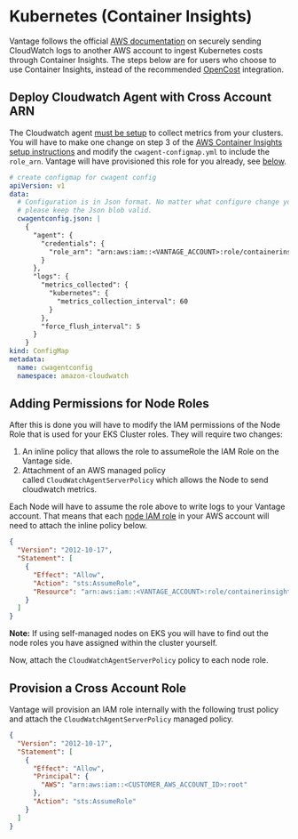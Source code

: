 # Kubernetes (Container Insights)

Vantage follows the official [AWS documentation](https://docs.aws.amazon.com/AmazonCloudWatch/latest/monitoring/CloudWatch-Agent-common-scenarios.html#CloudWatch-Agent-send-to-different-AWS-account) on securely sending CloudWatch logs to another AWS account to ingest Kubernetes costs through Container Insights. The steps below are for users who choose to use Container Insights, instead of the recommended [OpenCost](/opencost) integration.

## Deploy Cloudwatch Agent with Cross Account ARN
The Cloudwatch agent [must be setup](https://docs.aws.amazon.com/AmazonCloudWatch/latest/monitoring/Container-Insights-setup-metrics.html) to collect metrics from your clusters. You will have to make one change on step 3 of the [AWS Container Insights setup instructions](https://docs.aws.amazon.com/AmazonCloudWatch/latest/monitoring/Container-Insights-setup-metrics.html) and modify the `cwagent-configmap.yml`  to include the `role_arn`. Vantage will have provisioned this role for you already, see [below](#provision-a-cross-account-role).

```yaml
# create configmap for cwagent config
apiVersion: v1
data:
  # Configuration is in Json format. No matter what configure change you make,
  # please keep the Json blob valid.
  cwagentconfig.json: |
    {
      "agent": {
        "credentials": {
          "role_arn": "arn:aws:iam::<VANTAGE_ACCOUNT>:role/containerinsights-<CUSTOMER_NAME>"
        }
      },
      "logs": {
        "metrics_collected": {
          "kubernetes": {
            "metrics_collection_interval": 60
          }
        },
        "force_flush_interval": 5
      }
    }
kind: ConfigMap
metadata:
  name: cwagentconfig
  namespace: amazon-cloudwatch
```

## Adding Permissions for Node Roles

After this is done you will have to modify the IAM permissions of the Node Role that is used for your EKS Cluster roles. They will require two changes:

1. An inline policy that allows the role to assumeRole the IAM Role on the Vantage side.
2. Attachment of an AWS managed policy called `CloudWatchAgentServerPolicy` which allows the Node to send cloudwatch metrics.

Each Node will have to assume the role above to write logs to your Vantage account. That means that each [node IAM role](https://docs.aws.amazon.com/eks/latest/userguide/create-node-role.html) in your AWS account will need to attach the inline policy below. 

```json
{
  "Version": "2012-10-17",
  "Statement": [
    {
      "Effect": "Allow",
      "Action": "sts:AssumeRole",
      "Resource": "arn:aws:iam::<VANTAGE_ACCOUNT>:role/containerinsights-<CUSTOMER_NAME>"
    }
  ]
}
```

**Note:** If using self-managed nodes on EKS you will have to find out the node roles you have assigned within the cluster yourself.

Now, attach the `CloudWatchAgentServerPolicy` policy to each node role.

## Provision a Cross Account Role

Vantage will provision an IAM role internally with the following trust policy and attach the `CloudWatchAgentServerPolicy` managed policy.

```json
{
  "Version": "2012-10-17",
  "Statement": [
    {
      "Effect": "Allow",
      "Principal": {
        "AWS": "arn:aws:iam::<CUSTOMER_AWS_ACCOUNT_ID>:root"
      },
      "Action": "sts:AssumeRole"
    }
  ]
}
```